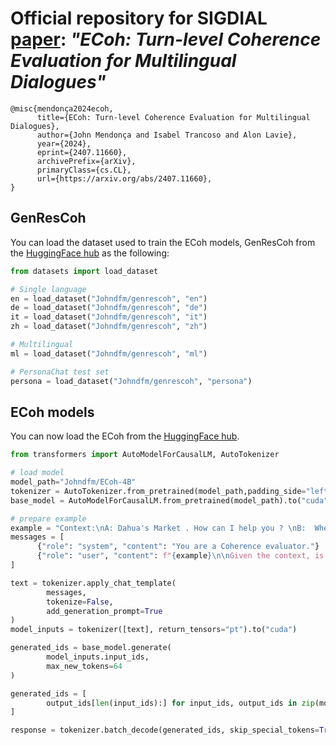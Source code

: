 # Official repository for SIGDIAL [paper](https://arxiv.org/abs/2407.11660): *"ECoh: Turn-level Coherence Evaluation for Multilingual Dialogues"*

```
@misc{mendonça2024ecoh,
      title={ECoh: Turn-level Coherence Evaluation for Multilingual Dialogues}, 
      author={John Mendonça and Isabel Trancoso and Alon Lavie},
      year={2024},
      eprint={2407.11660},
      archivePrefix={arXiv},
      primaryClass={cs.CL},
      url={https://arxiv.org/abs/2407.11660}, 
}
```

## GenResCoh

You can load the dataset used to train the ECoh models, GenResCoh from the [HuggingFace hub](https://huggingface.co/datasets/Johndfm/genrescoh) as the following:

```python
from datasets import load_dataset

# Single language
en = load_dataset("Johndfm/genrescoh", "en")
de = load_dataset("Johndfm/genrescoh", "de")
it = load_dataset("Johndfm/genrescoh", "it")
zh = load_dataset("Johndfm/genrescoh", "zh")

# Multilingual
ml = load_dataset("Johndfm/genrescoh", "ml")

# PersonaChat test set
persona = load_dataset("Johndfm/genrescoh", "persona")
```

## ECoh models

You can now load the ECoh from the [HuggingFace hub](https://huggingface.co/collections/Johndfm/echo-66912f8189173ae578ae54a5).

```python
from transformers import AutoModelForCausalLM, AutoTokenizer

# load model
model_path="Johndfm/ECoh-4B"
tokenizer = AutoTokenizer.from_pretrained(model_path,padding_side="left")
base_model = AutoModelForCausalLM.from_pretrained(model_path).to("cuda")

# prepare example
example = "Context:\nA: Dahua's Market . How can I help you ? \nB:  Where is your store located ? \n\nResponse:\nA: Our store is located on 123 Main Street, in the city center."
messages = [
      {"role": "system", "content": "You are a Coherence evaluator."}
      {"role": "user", "content": f"{example}\n\nGiven the context, is the response Coherent (Yes/No)? Explain your reasoning."}
]

text = tokenizer.apply_chat_template(
        messages,
        tokenize=False,
        add_generation_prompt=True
)
model_inputs = tokenizer([text], return_tensors="pt").to("cuda")

generated_ids = base_model.generate(
        model_inputs.input_ids,
        max_new_tokens=64
)

generated_ids = [
        output_ids[len(input_ids):] for input_ids, output_ids in zip(model_inputs.input_ids, generated_ids)
]

response = tokenizer.batch_decode(generated_ids, skip_special_tokens=True)[0]

```

